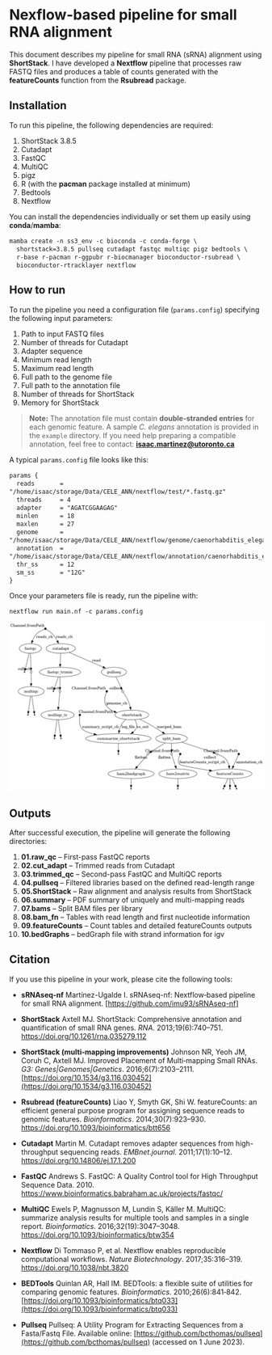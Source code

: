 # Nexflow-based pipeline for small RNA alignment

This document describes my pipeline for small RNA (sRNA) alignment using **ShortStack**.
I have developed a **Nextflow** pipeline that processes raw FASTQ files and produces a table of counts generated with the **featureCounts** function from the **Rsubread** package.

## Installation

To run this pipeline, the following dependencies are required:

1. ShortStack 3.8.5
2. Cutadapt
3. FastQC
4. MultiQC
5. pigz
6. R (with the **pacman** package installed at minimum)
7. Bedtools
8. Nextflow

You can install the dependencies individually or set them up easily using **conda**/**mamba**:
```
mamba create -n ss3_env -c bioconda -c conda-forge \
  shortstack=3.8.5 pullseq cutadapt fastqc multiqc pigz bedtools \
  r-base r-pacman r-ggpubr r-biocmanager bioconductor-rsubread \
  bioconductor-rtracklayer nextflow
```
## How to run

To run the pipeline you need a configuration file (`params.config`) specifying the following input parameters:

1. Path to input FASTQ files
2. Number of threads for Cutadapt
3. Adapter sequence
4. Minimum read length
5. Maximum read length
6. Full path to the genome file
7. Full path to the annotation file
8. Number of threads for ShortStack
9. Memory for ShortStack

> **Note:**
> The annotation file must contain **double‑stranded entries** for each genomic feature.
> A sample *C. elegans* annotation is provided in the `example` directory.
> If you need help preparing a compatible annotation, feel free to contact: **isaac.martinez@utoronto.ca**

A typical `params.config` file looks like this:
```
params {
  reads       = "/home/isaac/storage/Data/CELE_ANN/nextflow/test/*.fastq.gz"
  threads     = 4
  adapter     = "AGATCGGAAGAG"
  minlen      = 18
  maxlen      = 27
  genome      = "/home/isaac/storage/Data/CELE_ANN/nextflow/genome/caenorhabditis_elegans.PRJNA13758.WBPS19.genomic.fa"
  annotation  = "/home/isaac/storage/Data/CELE_ANN/nextflow/annotation/caenorhabditis_elegans.PRJNA13758.WBP19.overlapping_annotation.gff3"
  thr_ss      = 12
  sm_ss       = "12G"
}
```
Once your parameters file is ready, run the pipeline with:
```
nextflow run main.nf -c params.config
```

![Workflow DAG](docs/flowchart.png)

## Outputs

After successful execution, the pipeline will generate the following directories:

1. **01.raw_qc** – First-pass FastQC reports
2. **02.cut_adapt** – Trimmed reads from Cutadapt
3. **03.trimmed_qc** – Second-pass FastQC and MultiQC reports
4. **04.pullseq** – Filtered libraries based on the defined read-length range
5. **05.ShortStack** – Raw alignment and analysis results from ShortStack
6. **06.summary** – PDF summary of uniquely and multi-mapping reads
7. **07.bams** – Split BAM files per library
8. **08.bam_fn** – Tables with read length and first nucleotide information
9. **09.featureCounts** – Count tables and detailed featureCounts outputs
10. **10.bedGraphs** – bedGraph file with strand information for igv


## Citation

If you use this pipeline in your work, please cite the following tools:

- **sRNAseq-nf**
  Martínez-Ugalde I. sRNAseq-nf: Nextflow‑based pipeline for small RNA alignment. 
  [https://github.com/imu93/sRNAseq-nf]

- **ShortStack**
  Axtell MJ. ShortStack: Comprehensive annotation and quantification of small RNA genes. *RNA*. 2013;19(6):740–751.
  https://doi.org/10.1261/rna.035279.112

- **ShortStack (multi‑mapping improvements)**
  Johnson NR, Yeoh JM, Coruh C, Axtell MJ. Improved Placement of Multi‑mapping Small RNAs. *G3: Genes|Genomes|Genetics*. 2016;6(7):2103–2111.
  [https://doi.org/10.1534/g3.116.030452](https://doi.org/10.1534/g3.116.030452)

- **Rsubread (featureCounts)**
  Liao Y, Smyth GK, Shi W. featureCounts: an efficient general purpose program for assigning sequence reads to genomic features. *Bioinformatics*. 2014;30(7):923–930.
  https://doi.org/10.1093/bioinformatics/btt656

- **Cutadapt**
  Martin M. Cutadapt removes adapter sequences from high-throughput sequencing reads. *EMBnet.journal*. 2011;17(1):10–12.
  https://doi.org/10.14806/ej.17.1.200

- **FastQC**
  Andrews S. FastQC: A Quality Control tool for High Throughput Sequence Data. 2010.
  https://www.bioinformatics.babraham.ac.uk/projects/fastqc/

- **MultiQC**
  Ewels P, Magnusson M, Lundin S, Käller M. MultiQC: summarize analysis results for multiple tools and samples in a single report. *Bioinformatics*. 2016;32(19):3047–3048.  
  https://doi.org/10.1093/bioinformatics/btw354

- **Nextflow**
  Di Tommaso P, et al. Nextflow enables reproducible computational workflows. *Nature Biotechnology*. 2017;35:316–319.
  https://doi.org/10.1038/nbt.3820

- **BEDTools**
  Quinlan AR, Hall IM. BEDTools: a flexible suite of utilities for comparing genomic features. *Bioinformatics*. 2010;26(6):841‑842.
  [https://doi.org/10.1093/bioinformatics/btq033](https://doi.org/10.1093/bioinformatics/btq033)

- **Pullseq**
  Pullseq: A Utility Program for Extracting Sequences from a Fasta/Fastq File.
  Available online: [https://github.com/bcthomas/pullseq](https://github.com/bcthomas/pullseq) (accessed on 1 June 2023).
